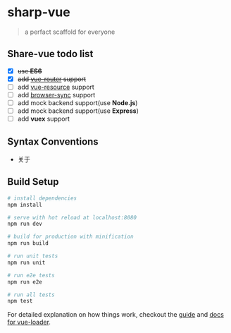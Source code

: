# sharp-vue

> a perfact scaffold for everyone

## Share-vue todo list
+ [x] ~~use **ES6**~~
+ [x] ~~add [vue-router](https://github.com/vuejs/vue-router) support~~
+ [ ] add [vue-resource](https://github.com/vuejs/vue-resource) support
+ [ ] add [browser-sync](https://browsersync.io/) support
+ [ ] add mock backend support(use **Node.js**)
+ [ ] add mock backend support(use **Express**)
+ [ ] add **vuex** support

## Syntax Conventions
+ 关于

## Build Setup

``` bash
# install dependencies
npm install

# serve with hot reload at localhost:8080
npm run dev

# build for production with minification
npm run build

# run unit tests
npm run unit

# run e2e tests
npm run e2e

# run all tests
npm test
```

For detailed explanation on how things work, checkout the [guide](http://vuejs-templates.github.io/webpack/) and [docs for vue-loader](http://vuejs.github.io/vue-loader).
